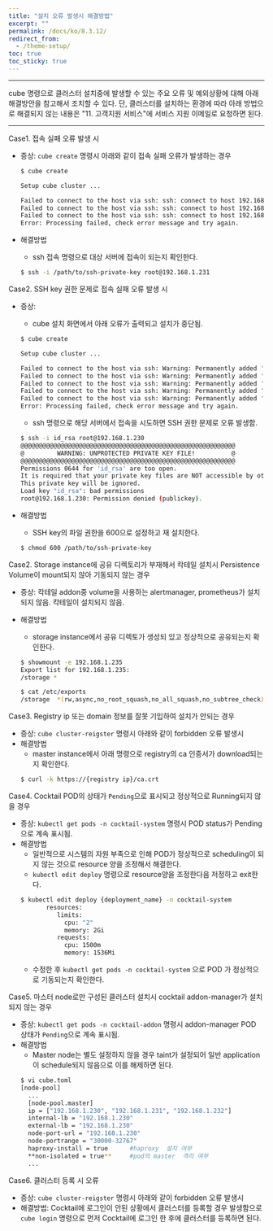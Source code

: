 ```yaml
---
title: "설치 오류 발생시 해결방법"
excerpt: ""
permalink: /docs/ko/8.3.12/
redirect_from:
  - /theme-setup/
toc: true
toc_sticky: true
---
```


---
cube 명령으로 클러스터 설치중에 발생할 수 있는 주요 오류 및 예외상황에 대해 아래 해결방안을 참고해서 조치할 수 있다. 
단, 클러스터를 설치하는 환경에 따라 아래 방법으로 해결되지 않는 내용은 "11. 고객지원 서비스"에 서비스 지원 이메일로 요청하면 된다.

---

Case1. 접속 실패 오류 발생 시 

* 증상: `cube create` 명령시 아래와 같이 접속 실패 오류가 발생하는 경우
    ```bash
    $ cube create
    
    Setup cube cluster ...
    
    Failed to connect to the host via ssh: ssh: connect to host 192.168.1.231 port 22: Operation timed out
    Failed to connect to the host via ssh: ssh: connect to host 192.168.1.230 port 22: Operation timed out
    Failed to connect to the host via ssh: ssh: connect to host 192.168.1.232 port 22: Operation timed out
    Error: Processing failed, check error message and try again.
    ``` 

* 해결방법
    * ssh 접속 명령으로 대상 서버에 접속이 되는지 확인한다.
    ```bash
    $ ssh -i /path/to/ssh-private-key root@192.168.1.231
    ``` 

Case2. SSH key 권한 문제로 접속 실패 오류 발생 시 

* 증상: 
    * cube 설치 화면에서 아래 오류가 출력되고 설치가 중단됨.
    ```bash    
    $ cube create
    
    Setup cube cluster ...
    
    Failed to connect to the host via ssh: Warning: Permanently added '192.168.1.230' (ECDSA) to the list of known hosts.
    Failed to connect to the host via ssh: Warning: Permanently added '192.168.1.231' (ECDSA) to the list of known hosts.
    Failed to connect to the host via ssh: Warning: Permanently added '192.168.1.233' (ECDSA) to the list of known hosts.
    Failed to connect to the host via ssh: Warning: Permanently added '192.168.1.234' (ECDSA) to the list of known hosts.
    Failed to connect to the host via ssh: Warning: Permanently added '192.168.1.232' (ECDSA) to the list of known hosts.
    Error: Processing failed, check error message and try again.
    ```

    * ssh 명령으로 해당 서버에서 접속을 시도하면 SSH 권한 문제로 오류 발생함.
    ```bash    
    $ ssh -i id_rsa root@192.168.1.230
    @@@@@@@@@@@@@@@@@@@@@@@@@@@@@@@@@@@@@@@@@@@@@@@@@@@@@@@@@@@
    @         WARNING: UNPROTECTED PRIVATE KEY FILE!          @
    @@@@@@@@@@@@@@@@@@@@@@@@@@@@@@@@@@@@@@@@@@@@@@@@@@@@@@@@@@@
    Permissions 0644 for 'id_rsa' are too open.
    It is required that your private key files are NOT accessible by others.
    This private key will be ignored.
    Load key "id_rsa": bad permissions
    root@192.168.1.230: Permission denied (publickey).
    ```

* 해결방법
    * SSH key의 파일 권한을 600으로 설정하고 재 설치한다.
    ```bash
    $ chmod 600 /path/to/ssh-private-key
    ``` 


Case2. Storage instance에 공유 디렉토리가 부재해서 칵테일 설치시 Persistence Volume이 mount되지 않아 기동되지 않는 경우 

* 증상: 칵테일 addon중 volume을 사용하는 alertmanager, prometheus가 설치되지 않음. 칵테일이 설치되지 않음.
* 해결방법
    * storage instance에서 공유 디렉토가 생성되 있고 정상적으로 공유되는지 확인한다.
    
    ```bash
    $ showmount -e 192.168.1.235
    Export list for 192.168.1.235:
    /storage *
    
    $ cat /etc/exports
    /storage  *(rw,async,no_root_squash,no_all_squash,no_subtree_check)
    ``` 

Case3. Registry ip 또는 domain 정보를 잘못 기입하여 설치가 안되는 경우

* 증상: `cube cluster-reigster` 명령시 아래와 같이 forbidden 오류 발생시
* 해결방법
    * master instance에서 아래 명령으로 registry의 ca 인증서가 download되는지 확인한다.
    ```bash
    $ curl -k https://{registry ip}/ca.crt
    ``` 

Case4. Cocktail POD의 상태가 `Pending`으로 표시되고 정상적으로 Running되지 않을 경우

* 증상: `kubectl get pods -n cocktail-system` 명령시 POD status가 Pending으로 계속 표시됨.
* 해결방법
    * 일반적으로 시스템의 자원 부족으로 인해 POD가 정상적으로 scheduling이 되지 않는 것으로 resource 양을 조정해서 해결한다.
    * `kubectl edit deploy` 명령으로 resource양을 조정한다음 저정하고 exit한다.
    ```bash
    $ kubectl edit deploy {deployment_name} -n cocktail-system
           resources:
              limits:
                cpu: "2"
                memory: 2Gi
              requests:
                cpu: 1500m
                memory: 1536Mi
    ``` 
    * 수정한 후 `kubectl get pods -n cocktail-system` 으로 POD 가 정상적으로 기동되는지 확인한다.


Case5. 마스터 node로만 구성된 클러스터 설치시 cocktail addon-manager가 설치되지 않는 경우 

* 증상: `kubectl get pods -n cocktail-addon` 명령시 addon-manager POD 상태가 `Pending`으로 계속 표시됨.
* 해결방법
    * Master node는 별도 설정하지 않을 경우 taint가 설정되어 일반 application이 schedule되지 않음으로 이를 해제하면 된다.
    ```bash
    $ vi cube.toml
    [node-pool]
      ...
      [node-pool.master]
      ip = ["192.168.1.230", "192.168.1.231", "192.168.1.232"]
      internal-lb = "192.168.1.230"
      external-lb = "192.168.1.230"
      node-port-url = "192.168.1.230"
      node-portrange = "30000-32767"
      haproxy-install = true      #haproxy  설치 여부
      **non-isolated = true**     #pod의 master  격리 여부      
      ...    
    ``` 

Case6. 클러스터 등록 시 오류 

* 증상: `cube cluster-reigster` 명령시 아래와 같이 forbidden 오류 발생시
* 해결방법: Cocktail에 로그인이 안된 상황에서 클러스터를 등록할 경우 발생함으로 `cube login` 명령으로 먼저 Cocktail에 로그인 한 후에 클러스터를 등록하면 된다.
